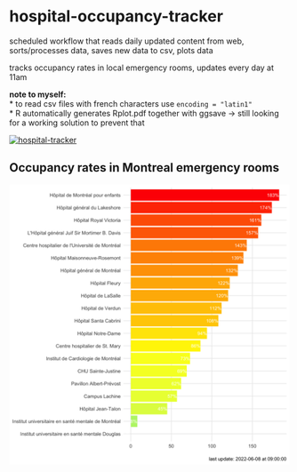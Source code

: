 # hospital-occupancy-tracker
scheduled workflow that reads daily updated content from web, sorts/processes data, saves new data to csv, plots data
<p>
tracks occupancy rates in local emergency rooms, updates every day at 11am
</p>

<p>
 <b>note to myself:</b><br>
* to read csv files with french characters use <code>encoding = "latin1"</code><br> 
* R automatically generates Rplot.pdf together with ggsave -> still looking for a working solution to prevent that<br>
 

[![hospital-tracker](https://github.com/jlomako/hospital-occupancy-tracker/actions/workflows/main.yml/badge.svg)](https://github.com/jlomako/hospital-occupancy-tracker/actions/workflows/main.yml)

 
## Occupancy rates in Montreal emergency rooms
<img src = "img/today.png" width=800 />

